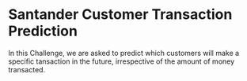 # Santander Customer Transaction Prediction

In this Challenge, we are asked to predict which customers will make a specific tansaction in the future, irrespective of the amount of money transacted.